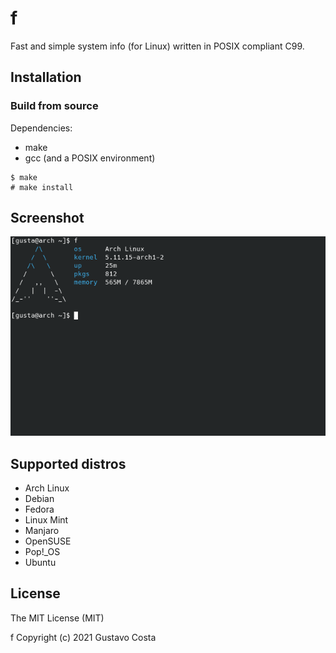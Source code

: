 # f

Fast and simple system info (for Linux) written in POSIX compliant C99.

## Installation

### Build from source

Dependencies:

+ make
+ gcc (and a POSIX environment)

```
$ make
# make install
```

## Screenshot

![](img/img-01.png)

## Supported distros

+ Arch Linux
+ Debian
+ Fedora
+ Linux Mint
+ Manjaro
+ OpenSUSE
+ Pop!_OS
+ Ubuntu

## License

The MIT License (MIT)

f Copyright (c) 2021 Gustavo Costa

